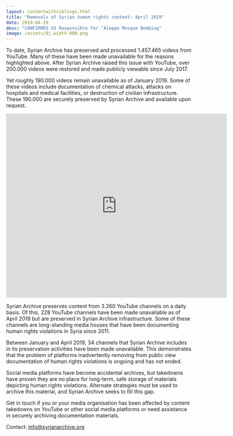```yaml
---
layout: contentwithsiblings.html
title: "Removals of Syrian human rights content: April 2019"
date: 2019-04-29
desc: "CONFIRMED US Responsible for ‘Aleppo Mosque Bombing"
image: /assets/8j.width-800.png
---
```


To date, Syrian Archive has preserved and processed 1.457.465 videos from YouTube. Many of these have been made unavailable for the reasons highlighted above. After Syrian Archive raised this issue with YouTube, over 200.000 videos were restored and made publicly viewable since July 2017.

Yet roughly 190.000 videos remain unavailable as of January 2019. Some of these videos include documentation of chemical attacks, attacks on hospitals and medical facilities, or destruction of civilian infrastructure. These 190.000 are securely preserved by Syrian Archive and available upon request.

<iframe width="600" height="500" src="https://www.youtube.com/embed/39YEFAaZL2U" frameborder="0" allow="accelerometer; autoplay; encrypted-media; gyroscope; picture-in-picture" allowfullscreen></iframe>


Syrian Archive preserves content from 3.260 YouTube channels on a daily basis. Of this, 228 YouTube channels have been made unavailable as of April 2019 but are preserved in Syrian Archive infrastructure. Some of these channels are long-standing media houses that have been documenting human rights violations in Syria since 2011.

Between January and April 2019, 34 channels that Syrian Archive includes in its preservation activities have been made unavailable. This demonstrates that the problem of platforms inadvertently removing from public view documentation of human rights violations is ongoing and has not ended. 

Social media platforms have become accidental archives, but takedowns have proven they are no place for long-term, safe storage of materials depicting human rights violations. Alternate strategies must be used to archive this material, and Syrian Archive seeks to fill this gap.

Get in touch if you or your media organisation has been affected by content takedowns on YouTube or other social media platforms or need assistance in securely archiving documentation materials.

Contact: info@syrianarchive.org
